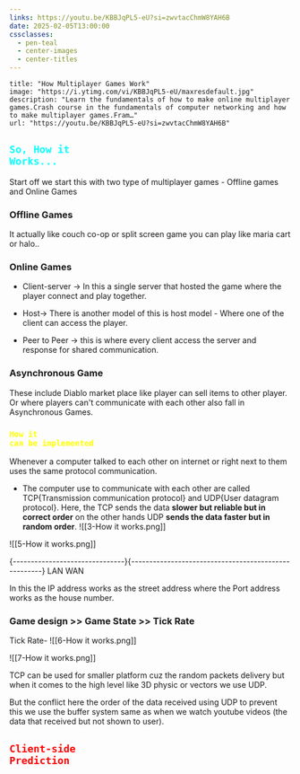 ```yaml
---
links: https://youtu.be/KBBJqPL5-eU?si=zwvtacChmW8YAH6B
date: 2025-02-05T13:00:00
cssclasses:
  - pen-teal
  - center-images
  - center-titles
---
```

```embed
title: "How Multiplayer Games Work"
image: "https://i.ytimg.com/vi/KBBJqPL5-eU/maxresdefault.jpg"
description: "Learn the fundamentals of how to make online multiplayer games.Crash course in the fundamentals of computer networking and how to make multiplayer games.Fram…"
url: "https://youtu.be/KBBJqPL5-eU?si=zwvtacChmW8YAH6B"
```

## <code style="color:cyan">So, How it Works...</code>

Start off we start this with two type of multiplayer games - Offline games and Online Games

### Offline Games 

It actually like couch co-op or split screen game you can play like maria cart or halo..

### Online Games 

- Client-server -> In this a single server that hosted the game where the player connect and play together.


- Host-> There is another model of this is host model - Where one of the client can access the player.

- Peer to Peer -> this is where every client access the server and response for shared communication. 

### Asynchronous Game

These include Diablo market place like player can sell items to other player. 
Or where players can't communicate with each other also fall in Asynchronous Games.

### <code style="color:yellow">How it can be implemented </code>

Whenever a computer talked to each other on internet or right next to them uses the same protocol communication. 

- The computer use to communicate with each other are called TCP{Transmission communication protocol} and UDP{User datagram protocol}.
Here, the TCP sends the data **slower but reliable but in correct order** on the other hands UDP **sends the data faster but in random order**.
![[3-How it works.png]]

![[5-How it works.png]]

{-------------------------------}{-----------------------------------------------------}
           LAN                                          WAN


In this the IP address works as the street address where the Port address works as the house number.


### Game design >> Game State >> Tick Rate
Tick Rate- 
![[6-How it works.png]]


![[7-How it works.png]]

TCP can be used for smaller platform cuz the random packets delivery but when it comes to the high level like 3D physic or vectors we use UDP.

But the conflict here the order  of the data received using UDP to prevent this we use the buffer system same as when we watch youtube videos (the data that received but not shown to user).

## <code style="color:red">Client-side Prediction</code>
